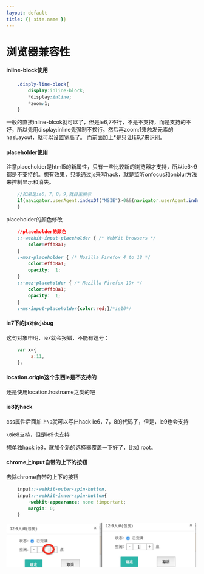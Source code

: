 ```yaml
---
layout: default
title: {{ site.name }}
---
```

# 浏览器兼容性
#### inline-block使用

```css
    .disply-line-block{
	    display:inline-block;
	    *display:inline;
	    *zoom:1;
    }
```
一般的直接inline-blcok就可以了，但是ie6,7不行，不是不支持，而是支持的不好，所以先用display:inline先强制不换行。然后再zoom:1来触发元素的hasLayout，就可以设置宽高了。
而前面加上*是只让IE6,7来识别。

#### placeholder使用

注意placeholder是html5的新属性，只有一些比较新的浏览器才支持，所以ie6~9都是不支持的。想有效果，只能通过js来写hack，就是监听onfocus和onblur方法来控制显示和消失。

```javascript
    //如果是ie6，7，8，9,就自主展示
    if(navigator.userAgent.indexOf("MSIE")>0&&(navigator.userAgent.indexOf("MSIE 7.0")>0||navigator.userAgent.indexOf("MSIE 8.0")>0||navigator.userAgent.indexOf("MSIE 9.0")>0)){                     
    }
```

placeholder的颜色修改

```css
    //placeholder的颜色
    ::-webkit-input-placeholder { /* WebKit browsers */
        color:#ffb8a1;
    }
    :-moz-placeholder { /* Mozilla Firefox 4 to 18 */
        color:#ffb8a1;
        opacity:  1;
    }
    ::-moz-placeholder { /* Mozilla Firefox 19+ */
        color:#ffb8a1;
        opacity:  1;
    }
    :-ms-input-placeholder{color:red;}/*ie10*/
```

#### ie7下的js`对象`小bug
这句对象申明，ie7就会报错，不能有逗号：

```javascript
    var x={
         a:11,
    };
```

#### location.origin这个东西ie是不支持的
还是使用location.hostname之类的吧

#### ie8的hack
css属性后面加上`\9`就可以写出hack ie6，7，8的代码了，但是，ie9也会支持

`\0`ie8支持，但是ie9也支持

想单独hack ie8，就加个新的选择器覆盖一下好了，比如:root。

#### chrome上input自带的上下的按钮
去除chrome自带的上下的按钮

```css
    input::-webkit-outer-spin-button,
    input::-webkit-inner-spin-button{
        -webkit-appearance: none !important;
        margin: 0;
    }
```

<img alt="input number" width='700px' src="pics//inputNumber.png" />
